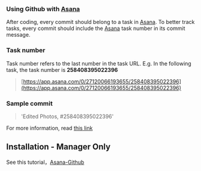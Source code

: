 ### Using Github with [Asana](https://asana.com)

After coding, every commit should belong to a task in [Asana](https://asana.com). To better track tasks, every commit should include the [Asana](https://asana.com) task number in its commit message.

### Task number

Task number refers to the last number in the task URL. E.g. In the following task, the task number is **258408395022396**

> [https://app.asana.com/0/27120066193655/258408395022396](https://app.asana.com/0/27120066193655/258408395022396)

### Sample commit

> 'Edited Photos, \#258408395022396'

For more information, read [this link](https://asana.com/apps/github)

## Installation - Manager Only

See this tutorial，[Asana-Github](https://web.archive.org/web/20150217044331/https://asana.com/apps/github)

